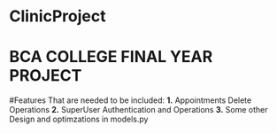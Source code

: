 # ClinicProject
# BCA COLLEGE FINAL YEAR PROJECT

#Features That are needed to be included:
    **1.** Appointments Delete Operations
    **2.** SuperUser Authentication and Operations
    **3.** Some other Design and optimzations in models.py 
